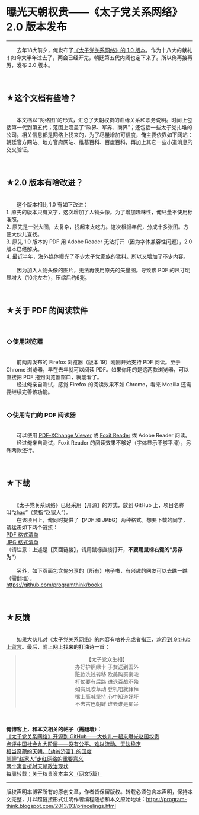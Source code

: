 # 曝光天朝权贵——《太子党关系网络》2.0 版本发布 

-----

<div class="post-body entry-content">
　　去年18大前夕，俺发布了<a href="../../2012/11/princelings.md">《太子党关系网络》的 1.0 版本</a>，作为十八大的献礼 :) 如今大半年过去了，两会已经开完，朝廷第五代内阁也定下来了。所以俺再接再厉，发布 2.0 版本。<br/>
<a name="more"></a><br/>
<br/>
<h2>★这个文档有些啥？</h2><br/>
　　本文档以“网络图”的形式，汇总了天朝权贵的血缘关系和职务说明。时间上包括第一代到第五代；范围上涵盖了“政界、军界、商界”；还包括一些太子党扎堆的公司。相关信息都是网络上找来的，为了尽量增加可信度，俺主要依靠如下网站：朝廷官方网站、地方官府网站、维基百科、百度百科，再加上其它一些小道消息的交叉验证。<br/>
<br/>
<br/>
<h2>★2.0 版本有啥改进？</h2><br/>
　　这个版本相比 1.0 有如下改进：<br/>
1. 原先的版本只有文字，这次增加了人物头像。为了增加趣味性，俺尽量不使用标准照。<br/>
2. 原先是一张大图，太复杂，找起来太吃力。这次根据年代，分成十多张图。方便大伙儿查找。<br/>
3. 原先 1.0 版本的 PDF 用 Adobe Reader 无法打开（因为字体兼容性问题），2.0 版本已经解决。<br/>
4. 最近半年，海外媒体曝光了不少太子党家族的猛料。所以又增加了不少内容。<br/>
<br/>
　　因为加入人物头像的图片，无法再使用原先的矢量图。导致该 PDF 的尺寸明显增大（10兆左右），压缩后约6兆。<br/>
<br/>
<br/>
<h2>★关于 PDF 的阅读软件</h2><br/>
<h3>◇使用浏览器</h3><br/>
　　前两周发布的 Firefox 浏览器（版本 19）刚刚开始支持 PDF 阅读。至于 Chrome 浏览器，早在去年就可以阅读 PDF。如果你用的是这两款浏览器，可以直接把 PDF 拖到浏览器窗口，就能看了。<br/>
　　经过俺亲自测试，感觉 Firefox 的阅读效果不如 Chrome，看来 Mozilla 还需要继续完善该功能。<br/>
<br/>
<h3>◇使用专门的 PDF 阅读器</h3><br/>
　　可以使用 <a href="http://www.tracker-software.com/product/pdf-xchange-viewer" rel="nofollow" target="_blank">PDF-XChange Viewer</a> 或 <a href="http://www.foxitsoftware.com/Secure_PDF_Reader/" rel="nofollow" target="_blank">Foxit Reader</a> 或 Adobe Reader 阅读。<br/>
　　经过俺亲自测试，Foxit Reader 的阅读效果不够好（字体显示不够平滑），另外两款还行。<br/>
<br/>
<br/>
<h2>★下载</h2><br/>
　　《太子党关系网络》已经采用【开源】的方式，放到 GitHub 上，项目名称叫“<a href="https://github.com/programthink/zhao/" target="_blank">zhao</a>”（意指“赵家人”）。<br/>
　　在该项目上，俺同时提供了【PDF 和 JPEG】两种格式。想要下载的同学，请猛击如下两个链接：<br/>
<a href="https://github.com/programthink/zhao/tree/master/download/pdf" rel="nofollow" target="_blank">PDF 格式清单</a><br/>
<a href="https://github.com/programthink/zhao/tree/master/download/jpg" rel="nofollow" target="_blank">JPG 格式清单</a><br/>
（请注意：上述是【页面链接】，请用鼠标直接打开，<b>不要用鼠标右键的“另存为”</b>）<br/>
<br/>
　　另外，如下页面包含俺分享的【所有】电子书，有兴趣的网友可以去瞧一瞧（需翻墙）。<br/>
<a href="https://github.com/programthink/books" target="_blank">https://github.com/programthink/books</a><br/>
<br/>
<br/>
<h2>★反馈</h2><br/>
　　如果大伙儿对《太子党关系网络》的内容有啥补充或者指正，欢迎<a href="https://github.com/programthink/zhao/issues" rel="nofollow" target="_blank">到 GitHub 上留言</a>。最后，附上网上找来的打油诗一首：<br/>
<blockquote><center>【太子党众生相】<br/>
办好护照绿卡 子女送到国外<br/>
赃款洗钱转移 欧美购买豪宅<br/>
打仗要有后路 进退百战不殆<br/>
如有风吹草动 登机咱就拜拜<br/>
嘴上高喊坚持 心中知道好坏<br/>
不去古巴朝鲜 谁去谁是痴呆</center></blockquote><br/>
<br/>
<b>俺博客上，和本文相关的帖子（需翻墙）</b>：<br/>
<a href="../../2016/02/Zhao-at-GitHub.md">《太子党关系网络》开源到 GitHub——大伙儿一起来曝光赵国权贵</a><br/>
<a href="../../2013/12/chinese-social-stratification.md">点评中国社会九大阶层——没有公平、难以流动、无法稳定</a><br/>
<a href="../../2018/07/Robbing-the-Poor-Funding-the-Rich.md">相当奇葩的天朝，【劫贫济富】的国度</a><br/>
<a href="../../2016/01/Zhao-Family.md">聊聊“赵家人”走红网络的重要意义</a><br/>
<a href="../../2012/11/political-fable.md">两个寓言折射天朝政治现状</a><br/>
<a href="../../2013/03/weekly-share-45.md">每周转载：关于权贵资本主义（网文5篇）</a>
</div>


------------------------------------------------

版权声明本博客所有的原创文章，作者皆保留版权。转载必须包含本声明，保持本文完整，并以超链接形式注明作者编程随想和本文原始地址：https://program-think.blogspot.com/2013/03/princelings.html
